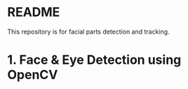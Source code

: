 # README #

This repository is for facial parts detection and tracking. 

# 1. Face & Eye Detection using OpenCV